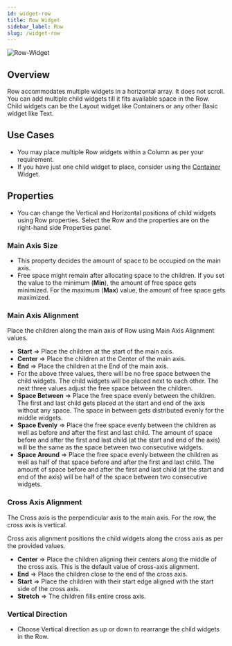 ```yaml
---
id: widget-row
title: Row Widget
sidebar_label: Row
slug: /widget-row
---
```


![Row-Widget](/img/Widget-Row-1.png)

## Overview

Row accommodates multiple widgets in a horizontal array. It does not scroll. You can add multiple child widgets till it fits available space in the Row. Child widgets can be the Layout widget like Containers or any other Basic widget like Text.

## Use Cases

*  You may place multiple Row widgets within a Column as per your requirement.
*  If you have just one child widget to place, consider using the [Container](widget-container.md) Widget.

## Properties

* You can change the Vertical and Horizontal positions of child widgets using Row properties. Select the Row and the properties are on the right-hand side Properties panel.

### Main Axis Size

* This property decides the amount of space to be occupied on the main axis.
* Free space might remain after allocating space to the children. If you set the value to the minimum (**Min**), the amount of free space gets minimized. For the maximum (**Max**) value, the amount of free space gets maximized.

### Main Axis Alignment

Place the children along the main axis of Row using Main Axis Alignment values.

* **Start** => Place the children at the start of the main axis.
* **Center** => Place the children at the Center of the main axis.
* **End** => Place the children at the End of the main axis.
* For the above three values, there will be no free space between the child widgets. The child widgets will be placed next to each other. The next three values adjust the free space between the children.
* **Space Between** => Place the free space evenly between the children. The first and last child gets placed at the start and end of the axis without any space. The space in between gets distributed evenly for the middle widgets.
* **Space Evenly** => Place the free space evenly between the children as well as before and after the first and last child. The amount of space before and after the first and last child (at the start and end of the axis) will be the same as the space between two consecutive widgets.
* **Space Around** => Place the free space evenly between the children as well as half of that space before and after the first and last child. The amount of space before and after the first and last child (at the start and end of the axis) will be half of the space between two consecutive widgets.

###  Cross Axis Alignment

The Cross axis is the perpendicular axis to the main axis. For the row, the cross axis is vertical.

Cross axis alignment positions the child widgets along the cross axis as per the provided values.

* **Center** => Place the children aligning their centers along the middle of the cross axis. This is the default value of cross-axis alignment.
* **End** => Place the children close to the end of the cross axis.
* **Start** => Place the children with their start edge aligned with the start side of the cross axis.
* **Stretch** => The children fills entire cross axis.

###  Vertical Direction

* Choose Vertical direction as up or down to rearrange the child widgets in the Row.

